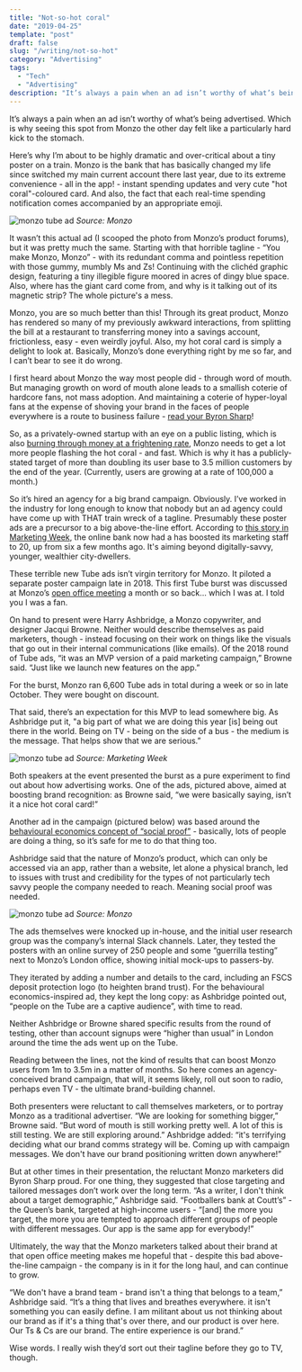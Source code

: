 ```yaml
---
title: "Not-so-hot coral"
date: "2019-04-25"
template: "post"
draft: false
slug: "/writing/not-so-hot"
category: "Advertising"
tags:
  - "Tech"
  - "Advertising"
description: "It’s always a pain when an ad isn’t worthy of what’s being advertised. Which is why seeing this spot from Monzo the other day felt like a particularly hard kick to the stomach."
---
```


It’s always a pain when an ad isn’t worthy of what’s being advertised. Which is why seeing this spot from Monzo the other day felt like a particularly hard kick to the stomach.

Here’s why I’m about to be highly dramatic and over-critical about a tiny poster on a train. Monzo is the bank that has basically changed my life since switched my main current account there last year, due to its extreme convenience - all in the app! - instant spending updates and very cute "hot coral"-coloured card. And also, the fact that each real-time spending notification comes accompanied by an appropriate emoji. 

![monzo tube ad](/media/not-so-hot-1.jpg)
*Source: Monzo*

It wasn’t this actual ad (I scooped the photo from Monzo’s product forums), but it was pretty much the same. Starting with that horrible tagline - “You make Monzo, Monzo” - with its redundant comma and pointless repetition with those gummy, mumbly Ms and Zs! Continuing with the clichéd graphic design, featuring a tiny illegible figure moored in acres of dingy blue space. Also, where has the giant card come from, and why is it talking out of its magnetic strip? The whole picture's a mess.

Monzo, you are so much better than this! Through its great product, Monzo has rendered so many of my previously awkward interactions, from splitting the bill at a restaurant to transferring money into a savings account, frictionless, easy - even weirdly joyful. Also, my hot coral card is simply a delight to look at. Basically, Monzo’s done everything right by me so far, and I can’t bear to see it do wrong.

I first heard about Monzo the way most people did - through word of mouth. But managing growth on word of mouth alone leads to a smallish coterie of hardcore fans, not mass adoption. And maintaining a coterie of hyper-loyal fans at the expense of shoving your brand in the faces of people everywhere is a route to business failure - [read your Byron Sharp](https://byronsharp.wordpress.com/2011/03/26/mental-availability-is-not-awareness-brand-salience-is-not-awareness/)! 

So, as a privately-owned startup with an eye on a public listing, which is also [burning through money at a frightening rate](https://www.forbes.com/sites/oliversmith/2018/10/31/with-a-fresh-billion-dollar-valuation-monzo-is-already-planning-a-2019-funding-round-to-enter-the-us/), Monzo needs to get a lot more people flashing the hot coral - and fast. Which is why it has a publicly-stated target of more than doubling its user base to 3.5 million customers by the end of the year. (Currently, users are growing at a rate of 100,000 a month.)

So it’s hired an agency for a big brand campaign. Obviously. I’ve worked in the industry for long enough to know that nobody but an ad agency could have come up with THAT train wreck of a tagline. Presumably these poster ads are a precursor to a big above-the-line effort. According to [this story in Marketing Week](https://www.marketingweek.com/2019/03/20/monzo-first-ad-campaign/?cmpid=em~newsletter~weekly_news~n~n&utm_medium=em&utm_source=newsletter&utm_campaign=weekly_news&eid=7745762&sid=MW0001&adg=09480C95-47E9-47BF-AE89-BE3BD9ECBE58), the online bank now had a has boosted its marketing staff to 20, up from six a few months ago. It's aiming beyond digitally-savvy, younger, wealthier city-dwellers.

These terrible new Tube ads isn’t virgin territory for Monzo. It piloted a separate poster campaign late in 2018. This first Tube burst was discussed at Monzo’s [open office meeting](https://www.eventbrite.co.uk/o/monzo-13743735386) a month or so back… which I was at. I told you I was a fan.

On hand to present were Harry Ashbridge, a Monzo copywriter, and designer Jacqui Browne. Neither would describe themselves as paid marketers, though - instead focusing on their work on things like the visuals that go out in their internal communications (like emails). Of the 2018 round of Tube ads, “it was an MVP version of a paid marketing campaign,” Browne said. “Just like we launch new features on the app.”

For the burst, Monzo ran 6,600 Tube ads in total during a week or so in late October. They were bought on discount.

That said, there’s an expectation for this MVP to lead somewhere big. As Ashbridge put it, "a big part of what we are doing this year [is] being out there in the world. Being on TV - being on the side of a bus - the medium is the message. That helps show that we are serious.”

![monzo tube ad](/media/not-so-hot-2.jpg)
*Source: Marketing Week*

Both speakers at the event presented the burst as a pure experiment to find out about how advertising works. One of the ads, pictured above, aimed at boosting brand recognition: as Browne said, “we were basically saying, isn’t it a nice hot coral card!” 

Another ad in the campaign (pictured below) was based around the [behavioural economics concept of “social proof”](https://www.behavioraleconomics.com/resources/mini-encyclopedia-of-be/social-proof/) - basically, lots of people are doing a thing, so it’s safe for me to do that thing too.

Ashbridge said that the nature of Monzo’s product, which can only be accessed via an app, rather than a website, let alone a physical branch, led to issues with trust and credibility for the types of not particularly tech savvy people the company needed to reach. Meaning social proof was needed.

![monzo tube ad](/media/not-so-hot-3.jpg)
*Source: Monzo*

The ads themselves were knocked up in-house, and the initial user research group was the company’s internal Slack channels. Later, they tested the posters with an online survey of 250 people and some “guerrilla testing” next to Monzo’s London office, showing initial mock-ups to passers-by.

They iterated by adding a number and details to the card, including an FSCS deposit protection logo (to heighten brand trust). For the behavioural economics-inspired ad, they kept the long copy: as Ashbridge pointed out, “people on the Tube are a captive audience”, with time to read.

Neither Ashbridge or Browne shared specific results from the round of testing, other than account signups were “higher than usual” in London around the time the ads went up on the Tube.

Reading between the lines, not the kind of results that can boost Monzo users from 1m to 3.5m in a matter of months. So here comes an agency-conceived brand campaign, that will, it seems likely, roll out soon to radio, perhaps even TV - the ultimate brand-building channel.

Both presenters were reluctant to call themselves marketers, or to portray Monzo as a traditional advertiser. “We are looking for something bigger,” Browne said. “But word of mouth is still working pretty well. A lot of this is still testing. We are still exploring around.” Ashbridge added: “it's terrifying deciding what our brand comms strategy will be. Coming up with campaign messages. We don't have our brand positioning written down anywhere!”

But at other times in their presentation, the reluctant Monzo marketers did Byron Sharp proud. For one thing, they suggested that close targeting and tailored messages don’t work over the long term.  “As a writer, I don't think about a target demographic,” Ashbridge said. “Footballers bank at Coutt’s” - the Queen’s bank, targeted at high-income users - “[and] the more you target, the more you are tempted to approach different groups of people with different messages. Our app is the same app for everybody!”

Ultimately, the way that the Monzo marketers talked about their brand at that open office meeting makes me hopeful that - despite this bad above-the-line campaign - the company is in it for the long haul, and can continue to grow.

“We don't have a brand team - brand isn't a thing that belongs to a team,” Ashbridge said. “It’s a thing that lives and breathes everywhere. it isn't something you can easily define. I am militant about us not thinking about our brand as if it's a thing that's over there, and our product is over here. Our Ts & Cs are our brand. The entire experience is our brand.”

Wise words. I really wish they’d sort out their tagline before they go to TV, though.
